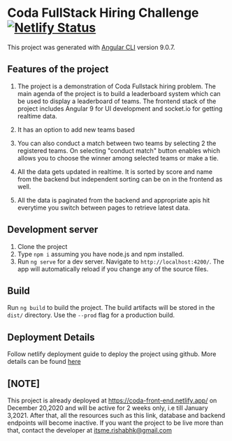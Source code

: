 # Coda FullStack Hiring Challenge [![Netlify Status](https://api.netlify.com/api/v1/badges/e16543eb-992d-4f19-a0d0-a633f7fc05c5/deploy-status)](https://coda-front-end.netlify.app/)

This project was generated with [Angular CLI](https://github.com/angular/angular-cli) version 9.0.7.

## Features of the project

1. The project is a demonstration of Coda Fullstack hiring problem. The main agenda of the project is to build a leaderboard system which can be used to display a leaderboard of teams. The frontend stack of the project includes Angular 9 for UI development and socket.io for getting realtime data.

2. It has an option to add new teams based

3. You can also conduct a match between two teams by selecting 2 the registered teams. On selecting "conduct match" button enables which allows you to choose the winner among selected teams or make a tie.

4. All the data gets updated in realtime. It is sorted by score and name from the backend but independent sorting can be on in the frontend as well.

5. All the data is paginated from the backend and appropriate apis hit everytime you switch between pages to retrieve latest data.

## Development server
1. Clone the project
2. Type ```npm i``` assuming you have node.js and npm installed.
3. Run `ng serve` for a dev server. Navigate to `http://localhost:4200/`. The app will automatically reload if you change any of the source files.

## Build

Run `ng build` to build the project. The build artifacts will be stored in the `dist/` directory. Use the `--prod` flag for a production build.

## Deployment Details

Follow netlify deployment guide to deploy the project using github. More details can be found [here](https://www.netlify.com/blog/2019/09/23/first-steps-using-netlify-angular/)

## [NOTE]

This project is already deployed at https://coda-front-end.netlify.app/ on December 20,2020 and will be active for 2 weeks only, i.e till January 3,2021. After that, all the resources such as this link, database and backend endpoints will become inactive. If you want the project to be live more than that, contact the developer at itsme.rishabhk@gmail.com